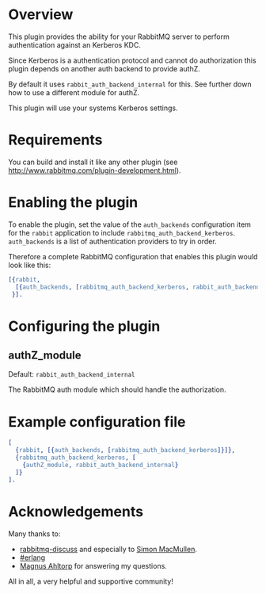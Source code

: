 Overview
========

This plugin provides the ability for your RabbitMQ server to perform
authentication against an Kerberos KDC.

Since Kerberos is a authentication protocol and cannot do authorization
this plugin depends on another auth backend to provide authZ.

By default it uses ```rabbit_auth_backend_internal``` for this. See further
down how to use a different module for authZ.

This plugin will use your systems Kerberos settings.

Requirements
============

You can build and install it like any other plugin (see
http://www.rabbitmq.com/plugin-development.html).

Enabling the plugin
===================

To enable the plugin, set the value of the ```auth_backends``` configuration item
for the ```rabbit``` application to include ```rabbitmq_auth_backend_kerberos```.
```auth_backends``` is a list of authentication providers to try in order.

Therefore a complete RabbitMQ configuration that enables this plugin would
look like this:

```erlang
[{rabbit,
  [{auth_backends, [rabbitmq_auth_backend_kerberos, rabbit_auth_backend_internal]}]
 }].
```

Configuring the plugin
======================

authZ\_module
-------

Default: ```rabbit_auth_backend_internal```

The RabbitMQ auth module which should handle the authorization.

Example configuration file
==========================

```erlang
[
  {rabbit, [{auth_backends, [rabbitmq_auth_backend_kerberos]}]},
  {rabbitmq_auth_backend_kerberos, [
    {authZ_module, rabbit_auth_backend_internal}
  ]}
].
```

Acknowledgements
================

Many thanks to:

* [rabbitmq-discuss](https://lists.rabbitmq.com/cgi-bin/mailman/listinfo/rabbitmq-discuss)
and especially to [Simon MacMullen](https://github.com/simonmacmullen).
* [#erlang](irc://irc.freenode.net/erlang)
* [Magnus Ahltorp](https://github.com/ahltorp) for answering my questions.

All in all, a very helpful and supportive community!
